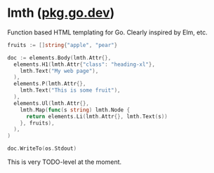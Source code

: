 # lmth ([pkg.go.dev](https://pkg.go.dev/hawx.me/code/lmth))

Function based HTML templating for Go. Clearly inspired by Elm, etc.

```go
fruits := []string{"apple", "pear"}

doc := elements.Body(lmth.Attr{},
  elements.H1(lmth.Attr{"class": "heading-xl"},
    lmth.Text("My web page"),
  ),
  elements.P(lmth.Attr{},
    lmth.Text("This is some fruit"),
  ),
  elements.Ul(lmth.Attr{},
    lmth.Map(func(s string) lmth.Node {
      return elements.Li(lmth.Attr{}, lmth.Text(s))
    }, fruits),
  ),
)

doc.WriteTo(os.Stdout)
```

This is very TODO-level at the moment.
